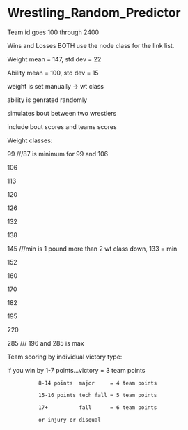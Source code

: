 # Wrestling_Random_Predictor

Team id goes 100 through 2400

Wins and Losses BOTH use the node class for the link list.

Weight  mean = 147, std dev = 22

Ability mean = 100, std dev = 15

weight is set manually -> wt class

ability is genrated randomly

simulates bout between two wrestlers

include bout scores and teams scores

Weight classes:

99    ///87 is minimum for 99 and 106

106

113

120

126

132

138

145 ///min is 1 pound more than 2 wt class down, 133 = min

152

160

170

182

195

220

285 /// 196 and 285 is max

Team scoring by individual victory type:

if you win by 1-7 points...victory   = 3 team points

              8-14 points  major     = 4 team points
              
              15-16 points tech fall = 5 team points
              
              17+          fall      = 6 team points
              
              or injury or disqual


